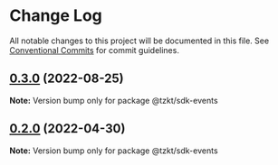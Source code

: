 # Change Log

All notable changes to this project will be documented in this file.
See [Conventional Commits](https://conventionalcommits.org) for commit guidelines.

## [0.3.0](https://github.com/tzkt/api-sdk-ts/compare/v0.2.0...v0.3.0) (2022-08-25)

**Note:** Version bump only for package @tzkt/sdk-events





## [0.2.0](https://github.com/tzkt/api-sdk-ts/compare/v0.1.2...v0.2.0) (2022-04-30)

**Note:** Version bump only for package @tzkt/sdk-events
